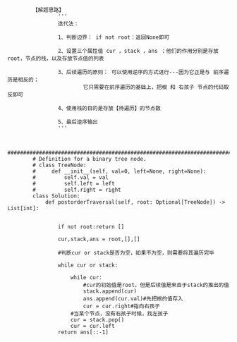             【解题思路】
                    '''
                    迭代法：

                    1、判断边界： if not root：返回None即可

                    2、设置三个属性值 cur ，stack ，ans ；他们的作用分别是存放 root，节点的栈，以及存放节点值的列表

                    3、后续遍历的原则： 可以使用逆序的方式进行---因为它正是与 前序遍历是相反的；
                            它只需要在前序遍历的基础上，把根 和 右孩子 节点的代码取反即可

                    4、使用栈的目的是存放【待遍历】的节点数
                    
                    5、最后逆序输出
                    '''
            
            
            ##################################################################################################################
            # Definition for a binary tree node.
            # class TreeNode:
            #     def __init__(self, val=0, left=None, right=None):
            #         self.val = val
            #         self.left = left
            #         self.right = right
            class Solution:
                def postorderTraversal(self, root: Optional[TreeNode]) -> List[int]:


                    if not root:return []

                    cur,stack,ans = root,[],[]

                    #判断cur or stack是否为空，如果不为空，则需要将其遍历完毕

                    while cur or stack:

                        while cur:
                            #cur的初始值是root，但是后续值是来自于stack的推出的值
                            stack.append(cur)
                            ans.append(cur.val)#先把根的值存入
                            cur = cur.right#指向右孩子
                        #当某个节点，没有右孩子时候，找左孩子
                        cur = stack.pop()
                        cur = cur.left
                    return ans[::-1]
